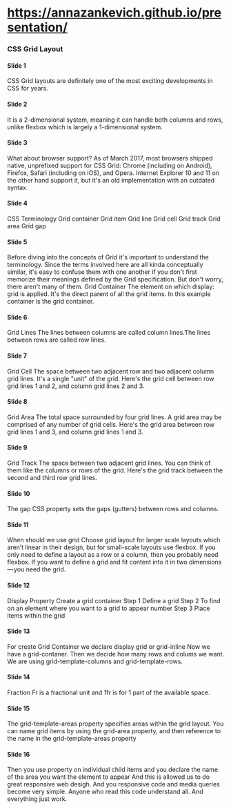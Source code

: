 # https://annazankevich.github.io/presentation/
### CSS Grid Layout 
#### Slide 1
CSS Grid layouts are definitely one of the most exciting developments in CSS for years.
#### Slide 2
It is a 2-dimensional system, meaning it can handle both columns and rows, unlike flexbox which is
largely a 1-dimensional system.
#### Slide 3
What about browser support?
As of March 2017, most browsers shipped native, unprefixed support for CSS Grid: Chrome (including on Android), Firefox, Safari (including on iOS), and Opera. Internet Explorer 10 and 11 on the other hand support it, but it's an old implementation with an outdated syntax. 
#### Slide 4
CSS Terminology
Grid container
Grid item
Grid line
Grid cell
Grid track
Grid area
Grid gap
#### Slide 5
Before diving into the concepts of Grid it's important to understand the terminology. Since the terms involved here are all kinda conceptually similar, it's easy to confuse them with one another if you don't first memorize their meanings defined by the Grid specification. But don't worry, there aren't many of them.
Grid Container
The element on which display: grid is applied. It's the direct parent of all the grid items. In this example container is the grid container.
#### Slide 6
Grid Lines
The lines between columns are called column lines.The lines between rows are called row lines.
#### Slide 7
Grid Cell
The space between two adjacent row and two adjacent column grid lines. It's a single "unit" of the grid. Here's the grid cell between row grid lines 1 and 2, and column grid lines 2 and 3.
#### Slide 8
Grid Area
The total space surrounded by four grid lines. A grid area may be comprised of any number of grid cells. Here's the grid area between row grid lines 1 and 3, and column grid lines 1 and 3.
#### Slide 9
Grid Track
The space between two adjacent grid lines. You can think of them like the columns or rows of the grid. Here's the grid track between the second and third row grid lines.
#### Slide 10
The gap CSS property sets the gaps (gutters) between rows and columns.
#### Slide 11
When should we use grid
Choose grid layout for larger scale layouts which aren’t linear in their design, but for small-scale
layouts use flexbox. If you only need to define a layout as a row or a column, then you probably need flexbox. If you
 want to define a grid and fit content into it in two dimensions — you need the grid.
#### Slide 12
Display Property
 Create a grid container
 Step 1 Define a grid
 Step 2 To find on an element where you want to a grid to appear number
 Step 3 Place items within the grid
####  Slide 13
 For create Grid Container we declare display grid or grid-inline
 Now we have a grid-contaner.
 Then we decide how many rows and colums we want. We are using grid-template-columns and grid-template-rows.
#### Slide  14
Fraction
Fr is a fractional unit and 1fr is for 1 part of the available space.
#### Slide  15
The grid-template-areas property specifies areas within the grid layout.
You can name grid items by using the grid-area property, and then reference to the name in the
grid-template-areas property
#### Slide  16
Then you use property on individual child items and you declare the name of the area you want the element to appear
And this is allowed us to do great responsive web desigh. And you responsive code and media queries become very simple. Anyone who read this code understand all. And everything just work.
